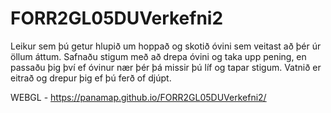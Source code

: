 # FORR2GL05DUVerkefni2

Leikur sem þú getur hlupið um hoppað og skotið óvini sem veitast að þér úr öllum áttum. Safnaðu stigum með að drepa óvini og taka upp pening, en passaðu þig því ef óvinur nær þér þá missir þú líf og tapar stigum. Vatnið er eitrað og drepur þig ef þú ferð of djúpt.

WEBGL - https://panamap.github.io/FORR2GL05DUVerkefni2/

